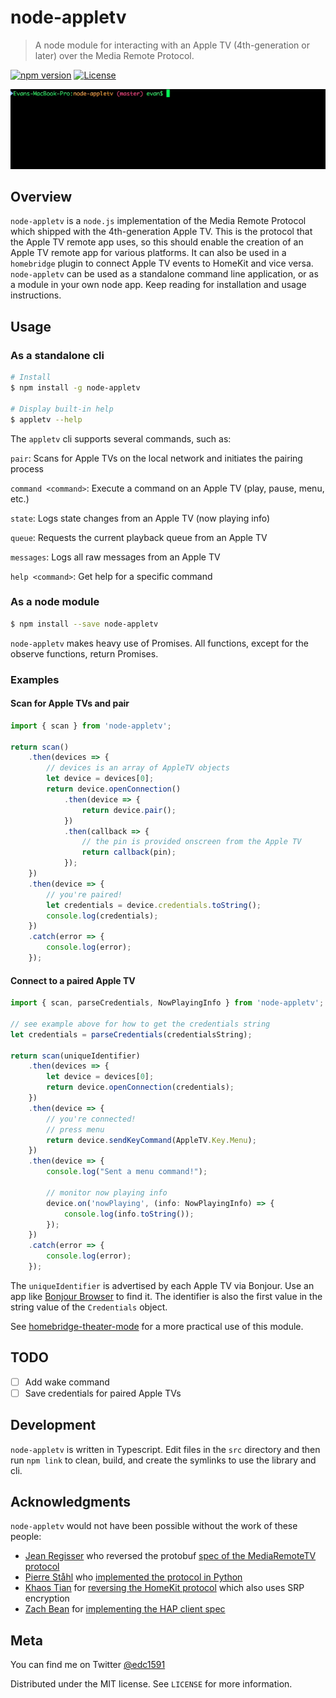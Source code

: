 # node-appletv

> A node module for interacting with an Apple TV (4th-generation or later) over the Media Remote Protocol.

[![npm version](https://badge.fury.io/js/node-appletv.svg)](https://badge.fury.io/js/node-appletv)
[![License][license-image]][license-url]

![](images/pairing.gif)

## Overview

`node-appletv` is a `node.js` implementation of the Media Remote Protocol which shipped with the 4th-generation Apple TV. This is the protocol that the Apple TV remote app uses, so this should enable the creation of an Apple TV remote app for various platforms. It can also be used in a `homebridge` plugin to connect Apple TV events to HomeKit and vice versa. `node-appletv` can be used as a standalone command line application, or as a module in your own node app. Keep reading for installation and usage instructions.

## Usage

### As a standalone cli

```bash
# Install
$ npm install -g node-appletv

# Display built-in help
$ appletv --help
```

The `appletv` cli supports several commands, such as:

`pair`: Scans for Apple TVs on the local network and initiates the pairing process

`command <command>`: Execute a command on an Apple TV (play, pause, menu, etc.)

`state`: Logs state changes from an Apple TV (now playing info)

`queue`: Requests the current playback queue from an Apple TV

`messages`: Logs all raw messages from an Apple TV

`help <command>`: Get help for a specific command


### As a node module

```bash
$ npm install --save node-appletv
```

`node-appletv` makes heavy use of Promises. All functions, except for the observe functions, return Promises.

### Examples

#### Scan for Apple TVs and pair

```typescript
import { scan } from 'node-appletv';

return scan()
    .then(devices => {
    	// devices is an array of AppleTV objects
    	let device = devices[0];
    	return device.openConnection()
    		.then(device => {
    			return device.pair();
    		})
    		.then(callback => {
    			// the pin is provided onscreen from the Apple TV
    			return callback(pin);
    		});
    })
    .then(device => {
    	// you're paired!
    	let credentials = device.credentials.toString();
    	console.log(credentials);
    })
    .catch(error => {
    	console.log(error);
    });
```

#### Connect to a paired Apple TV

```typescript
import { scan, parseCredentials, NowPlayingInfo } from 'node-appletv';

// see example above for how to get the credentials string
let credentials = parseCredentials(credentialsString);

return scan(uniqueIdentifier)
    .then(devices => {
    	let device = devices[0];
    	return device.openConnection(credentials);
    })
    .then(device => {
    	// you're connected!
    	// press menu
    	return device.sendKeyCommand(AppleTV.Key.Menu);
    })
    .then(device => {
    	console.log("Sent a menu command!");
    	
    	// monitor now playing info
    	device.on('nowPlaying', (info: NowPlayingInfo) => {
    		console.log(info.toString());
    	});
    })
    .catch(error => {
    	console.log(error);
    });
```

The `uniqueIdentifier` is advertised by each Apple TV via Bonjour. Use an app like [Bonjour Browser](http://www.tildesoft.com) to find it. The identifier is also the first value in the string value of the `Credentials` object.

See [homebridge-theater-mode](https://github.com/edc1591/homebridge-theater-mode) for a more practical use of this module.

## TODO

- [ ] Add wake command
- [ ] Save credentials for paired Apple TVs

## Development

`node-appletv` is written in Typescript. Edit files in the `src` directory and then run `npm link` to clean, build, and create the symlinks to use the library and cli.

## Acknowledgments

`node-appletv` would not have been possible without the work of these people:

* [Jean Regisser](https://github.com/jeanregisser) who reversed the protobuf [spec of the MediaRemoteTV protocol](https://github.com/jeanregisser/mediaremotetv-protocol)
* [Pierre Ståhl](https://github.com/postlund) who [implemented the protocol in Python](https://github.com/postlund/pyatv)
* [Khaos Tian](https://github.com/KhaosT) for [reversing the HomeKit protocol](https://github.com/KhaosT/HAP-NodeJS) which also uses SRP encryption
* [Zach Bean](https://github.com/forty2) for [implementing the HAP client spec](https://github.com/forty2/hap-client)

## Meta

You can find me on Twitter [@edc1591](https://twitter.com/edc1591)

Distributed under the MIT license. See ``LICENSE`` for more information.

[license-image]: https://img.shields.io/badge/License-MIT-blue.svg
[license-url]: LICENSE